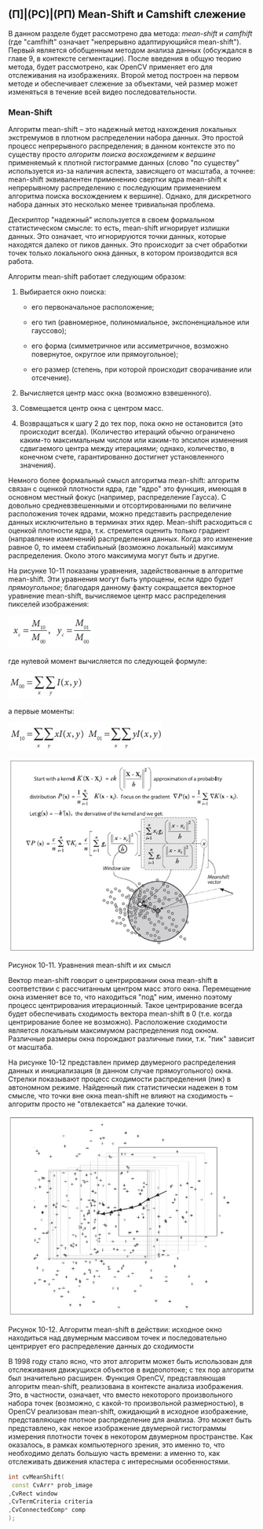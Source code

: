 ## (П]|(РС)|(РП) Mean-Shift и Camshift слежение

В данном разделе будет рассмотрено два метода: *mean-shift* и *camfhift* (где "camfhift" означает "непрерывно адаптирующийся mean-shift"). Первый является обобщенным методом анализа данных (обсуждался в главе 9, в контексте сегментации). После введения в общую теорию метода, будет рассмотрено, как OpenCV применяет его для отслеживания на изображениях. Второй метод построен на первом методе и обеспечивает слежение за объектами, чей размер может изменяться в течение всей видео последовательности.

### Mean-Shift

Алгоритм mean-shift – это надежный метод нахождения локальных экстремумов в плотном распределении набора данных. Это простой процесс непрерывного распределения; в данном контексте это по существу просто *алгоритм поиска восхождением к вершине* применяемый к плотной гистограмме данных (слово "по существу" используется из-за наличия аспекта, зависящего от масштаба, а точнее: mean-shift эквивалентен применению свертки ядра mean-shift к непрерывному распределению c последующим применением алгоритма поиска восхождением к вершине). Однако, для дискретного набора данных это несколько менее тривиальная проблема.

Дескриптор "надежный" используется в своем формальном статистическом смысле: то есть, mean-shift игнорирует излишки данных. Это означает, что игнорируются точки данных, которые находятся далеко от пиков данных. Это происходит за счет обработки точек только локального окна данных, в котором производится вся работа.

Алгоритм mean-shift работает следующим образом:

1. Выбирается окно поиска:

    * его первоначальное расположение;

    * его тип (равномерное, полиномиальное, экспоненциальное или гауссово);

    * его форма (симметричное или ассиметричное, возможно повернутое, округлое или прямоугольное);

    * его размер (степень, при которой происходит сворачивание или отсечение).

2. Вычисляется центр масс окна (возможно взвешенного).

3. Совмещается центр окна с центром масс.

4. Возвращаться к шагу 2 до тех пор, пока окно не остановится (это происходит всегда). (Количество итераций обычно ограничено каким-то максимальным числом или каким-то эпсилон изменения сдвигаемого центра между итерациями; однако, количество, в конечном счете, гарантированно достигнет установленного значения).

Немного более формальный смысл алгоритма mean-shift: алгоритм связан с оценкой плотности ядра, где "ядро" это функция, имеющая в основном местный фокус (например, распределение Гаусса). С довольно средневзвешенными и отсортированными по величине расположения точек ядрами, можно представить распределение данных исключительно в терминах этих ядер. Mean-shift расходиться с оценкой плотности ядра, т.к. стремится оценить только градиент (направление изменений) распределения данных. Когда это изменение равное 0, то имеем стабильный (возможно локальный) максимум распределения. Около этого максимума могут быть и другие.

На рисунке 10-11 показаны уравнения, задействованные в алгоритме mean-shift. Эти уравнения могут быть упрощены, если ядро будет *прямоугольное*; благодаря данному факту сокращается векторное уравнение mean-shift, вычисляемое центр масс распределения пикселей изображения:

![Формула 10-24 не найдена](Images/Frml_10_24.jpg)

где нулевой момент вычисляется по следующей формуле:

![Формула 10-25 не найдена](Images/Frml_10_25.jpg)

а первые моменты:

![Формула 10-26 не найдена](Images/Frml_10_26.jpg) ![Формула 10-27 не найдена](Images/Frml_10_27.jpg)

![Рисунок 10-11 не найден](Images/Pic_10_11.jpg)

Рисунок 10-11. Уравнения mean-shift и их смысл

Вектор mean-shift говорит о центрировании окна mean-shift в соответствии с рассчитанным центром масс этого окна. Перемещение окна изменяет все то, что находиться "под" ним, именно поэтому процесс центрирования итерационный. Такое центрирование всегда будет обеспечивать сходимость вектора mean-shift в 0 (т.е. когда центрирование более не возможно). Расположение сходимости является локальным максимумом распределения под окном. Различные размеры окна порождают различные пики, т.к. "пик" зависит от масштаба.

На рисунке 10-12 представлен пример двумерного распределения данных и инициализация (в данном случае прямоугольного) окна. Стрелки показывают процесс сходимости распределения (пик) в автономном режиме. Найденный пик статистически надежен в том смысле, что точки вне окна mean-shift не влияют на сходимость – алгоритм просто не "отвлекается" на далекие точки.

![Рисунок 10-12 не найден](Images/Pic_10_12.jpg)

Рисунок 10-12. Алгоритм mean-shift в действии: исходное окно находиться над двумерным массивом точек и последовательно центрирует его распределение данных до сходимости

В 1998 году стало ясно, что этот алгоритм может быть использован для отслеживания движущихся объектов в видеопотоке; с тех пор алгоритм был значительно расширен. Функция OpenCV, представляющая алгоритм mean-shift, реализована в контексте анализа изображения. Это, в частности, означает, что вместо некоторого произвольного набора точек (возможно, с какой-то произвольной размерностью), в OpenCV реализован mean-shift, ожидающий в исходное изображение, представляющее плотное распределение для анализа. Это может быть представлено, как некое изображение двумерной гистограммы измерения плотности точек в некотором двумерном пространстве. Как оказалось, в рамках компьютерного зрения, это именно то, что необходимо делать большую часть времени: а именно то, как отслеживать движения кластера с интересными особенностями.

```cpp
int cvMeanShift(
 const CvArr* prob_image
,CvRect window
,CvTermCriteria criteria
,CvConnectedComp* comp
);
```


